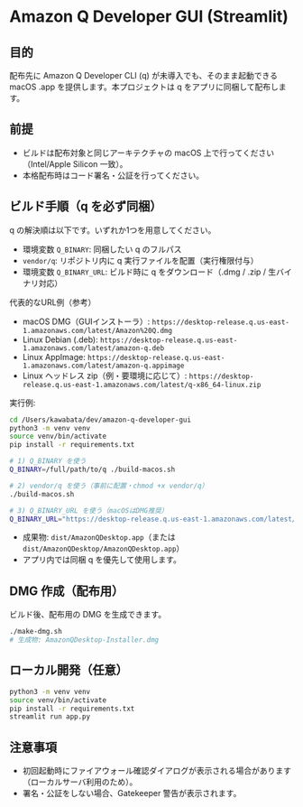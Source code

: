 # Amazon Q Developer GUI (Streamlit)

## 目的
配布先に Amazon Q Developer CLI (q) が未導入でも、そのまま起動できる macOS .app を提供します。本プロジェクトは q をアプリに同梱して配布します。

## 前提
- ビルドは配布対象と同じアーキテクチャの macOS 上で行ってください（Intel/Apple Silicon 一致）。
- 本格配布時はコード署名・公証を行ってください。

## ビルド手順（q を必ず同梱）

q の解決順は以下です。いずれか1つを用意してください。
- 環境変数 `Q_BINARY`: 同梱したい q のフルパス
- `vendor/q`: リポジトリ内に q 実行ファイルを配置（実行権限付与）
- 環境変数 `Q_BINARY_URL`: ビルド時に q をダウンロード（.dmg / .zip / 生バイナリ対応）

代表的なURL例（参考）
- macOS DMG（GUIインストーラ）: `https://desktop-release.q.us-east-1.amazonaws.com/latest/Amazon%20Q.dmg`
- Linux Debian (.deb): `https://desktop-release.q.us-east-1.amazonaws.com/latest/amazon-q.deb`
- Linux AppImage: `https://desktop-release.q.us-east-1.amazonaws.com/latest/amazon-q.appimage`
- Linux ヘッドレス zip（例・要環境に応じて）: `https://desktop-release.q.us-east-1.amazonaws.com/latest/q-x86_64-linux.zip`

実行例:
```bash
cd /Users/kawabata/dev/amazon-q-developer-gui
python3 -m venv venv
source venv/bin/activate
pip install -r requirements.txt

# 1) Q_BINARY を使う
Q_BINARY=/full/path/to/q ./build-macos.sh

# 2) vendor/q を使う（事前に配置・chmod +x vendor/q）
./build-macos.sh

# 3) Q_BINARY_URL を使う（macOSはDMG推奨）
Q_BINARY_URL="https://desktop-release.q.us-east-1.amazonaws.com/latest/Amazon%20Q.dmg" ./build-macos.sh
```

- 成果物: `dist/AmazonQDesktop.app`（または `dist/AmazonQDesktop/AmazonQDesktop.app`）
- アプリ内では同梱 q を優先して使用します。

## DMG 作成（配布用）
ビルド後、配布用の DMG を生成できます。
```bash
./make-dmg.sh
# 生成物: AmazonQDesktop-Installer.dmg
```

## ローカル開発（任意）
```bash
python3 -m venv venv
source venv/bin/activate
pip install -r requirements.txt
streamlit run app.py
```

## 注意事項
- 初回起動時にファイアウォール確認ダイアログが表示される場合があります（ローカルサーバ利用のため）。
- 署名・公証をしない場合、Gatekeeper 警告が表示されます。
